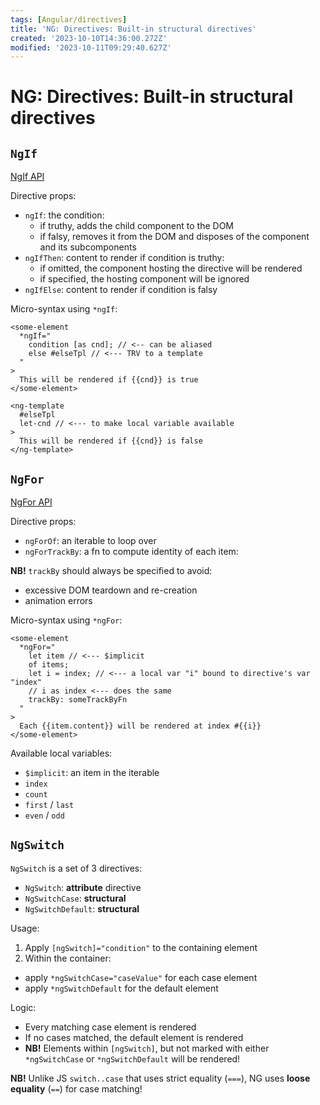 ```yaml
---
tags: [Angular/directives]
title: 'NG: Directives: Built-in structural directives'
created: '2023-10-10T14:36:00.272Z'
modified: '2023-10-11T09:29:40.627Z'
---
```


# NG: Directives: Built-in structural directives


## `NgIf`

[NgIf API](https://angular.io/api/common/NgIf)

Directive props:
- `ngIf`: the condition:
  - if truthy, adds the child component to the DOM
  - if falsy, removes it from the DOM and disposes of the component and its subcomponents
- `ngIfThen`: content to render if condition is truthy:
  - if omitted, the component hosting the directive will be rendered
  - if specified, the hosting component will be ignored
- `ngIfElse`: content to render if condition is falsy

Micro-syntax using `*ngIf`:
```
<some-element
  *ngIf="
    condition [as cnd]; // <-- can be aliased
    else #elseTpl // <--- TRV to a template
  "
>
  This will be rendered if {{cnd}} is true
</some-element>

<ng-template
  #elseTpl
  let-cnd // <--- to make local variable available
>
  This will be rendered if {{cnd}} is false
</ng-template>
```


## `NgFor`

[NgFor API](https://angular.io/api/common/NgFor)

Directive props:
- `ngForOf`: an iterable to loop over
- `ngForTrackBy`: a fn to compute identity of each item:

**NB!** `trackBy` should always be specified to avoid:
- excessive DOM teardown and re-creation
- animation errors

Micro-syntax using `*ngFor`:
```
<some-element
  *ngFor="
    let item // <--- $implicit
    of items;
    let i = index; // <--- a local var "i" bound to directive's var "index"
    // i as index <--- does the same
    trackBy: someTrackByFn
  "
>
  Each {{item.content}} will be rendered at index #{{i}}
</some-element>
```

Available local variables:
- `$implicit`: an item in the iterable
- `index`
- `count`
- `first` / `last`
- `even` / `odd`


## `NgSwitch`

`NgSwitch` is a set of 3 directives:
- `NgSwitch`: **attribute** directive
- `NgSwitchCase`: **structural**
- `NgSwitchDefault`: **structural**

Usage:
1. Apply `[ngSwitch]="condition"` to the containing element
2. Within the container:
  - apply `*ngSwitchCase="caseValue"` for each case element
  - apply `*ngSwitchDefault` for the default element

Logic:
- Every matching case element is rendered
- If no cases matched, the default element is rendered
- **NB!** Elements within `[ngSwitch]`, but not marked with either `*ngSwitchCase` or `*ngSwitchDefault` will be rendered!

**NB!** Unlike JS `switch..case` that uses strict equality (`===`), NG uses **loose equality** (`==`) for case matching!

